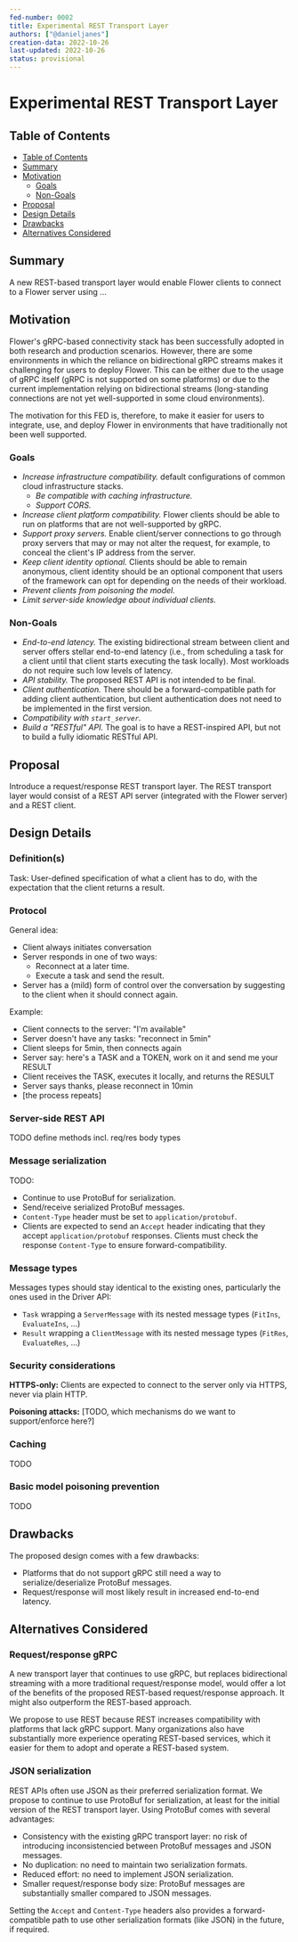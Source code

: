 ```yaml
---
fed-number: 0002
title: Experimental REST Transport Layer
authors: ["@danieljanes"]
creation-data: 2022-10-26
last-updated: 2022-10-26
status: provisional
---
```


# Experimental REST Transport Layer

## Table of Contents

- [Table of Contents](#table-of-contents)
- [Summary](#summary)
- [Motivation](#motivation)
  - [Goals](#goals)
  - [Non-Goals](#non-goals)
- [Proposal](#proposal)
- [Design Details](#design-details)
- [Drawbacks](#drawbacks)
- [Alternatives Considered](#alternatives-considered)

## Summary

A new REST-based transport layer would enable Flower clients to connect to a Flower server using ...

## Motivation

Flower's gRPC-based connectivity stack has been successfully adopted in both research and production scenarios. However, there are some environments in which the reliance on bidirectional gRPC streams makes it challenging for users to deploy Flower. This can be either due to the usage of gRPC itself (gRPC is not supported on some platforms) or due to the current implementation relying on bidirectional streams (long-standing connections are not yet well-supported in some cloud environments).

The motivation for this FED is, therefore, to make it easier for users to integrate, use, and deploy Flower in environments that have traditionally not been well supported.

### Goals

- *Increase infrastructure compatibility.* default configurations of common cloud infrastructure stacks.
  - *Be compatible with caching infrastructure.*
  - *Support CORS.*
- *Increase client platform compatibility.* Flower clients should be able to run on platforms that are not well-supported by gRPC.
- *Support proxy servers.* Enable client/server connections to go through proxy servers that may or may not alter the request, for example, to conceal the client's IP address from the server.
- *Keep client identity optional.* Clients should be able to remain anonymous, client identity should be an optional component that users of the framework can opt for depending on the needs of their workload.
- *Prevent clients from poisoning the model.*
- *Limit server-side knowledge about individual clients.*

### Non-Goals

- *End-to-end latency.* The existing bidirectional stream between client and server offers stellar end-to-end latency (i.e., from scheduling a task for a client until that client starts executing the task locally). Most workloads do not require such low levels of latency.
- *API stability.* The proposed REST API is not intended to be final.
- *Client authentication.* There should be a forward-compatible path for adding client authentication, but client authentication does not need to be implemented in the first version.
- *Compatibility with `start_server`.*
- *Build a "RESTful" API.* The goal is to have a REST-inspired API, but not to build a fully idiomatic RESTful API.

## Proposal

Introduce a request/response REST transport layer. The REST transport layer would consist of a REST API server (integrated with the Flower server) and a REST client.

## Design Details

### Definition(s)

Task: User-defined specification of what a client has to do, with the expectation that the client returns a result.

### Protocol

General idea:
- Client always initiates conversation
- Server responds in one of two ways:
  - Reconnect at a later time.
  - Execute a task and send the result.
- Server has a (mild) form of control over the conversation by suggesting to the client when it should connect again.

Example:
- Client connects to the server: "I'm available"
- Server doesn't have any tasks: "reconnect in 5min"
- Client sleeps for 5min, then connects again
- Server say: here's a TASK and a TOKEN, work on it and send me your RESULT
- Client receives the TASK, executes it locally, and returns the RESULT
- Server says thanks, please reconnect in 10min
- [the process repeats]

### Server-side REST API

TODO define methods incl. req/res body types

### Message serialization

TODO:
- Continue to use ProtoBuf for serialization.
- Send/receive serialized ProtoBuf messages.
- `Content-Type` header must be set to `application/protobuf`.
- Clients are expected to send an `Accept` header indicating that they accept `application/protobuf` responses. Clients must check the response `Content-Type` to ensure forward-compatibility.

### Message types

Messages types should stay identical to the existing ones, particularly the ones used in the Driver API:

- `Task` wrapping a `ServerMessage` with its nested message types (`FitIns`, `EvaluateIns`, ...)
- `Result` wrapping a `ClientMessage` with its nested message types (`FitRes`, `EvaluateRes`, ...) 

### Security considerations

**HTTPS-only:** Clients are expected to connect to the server only via HTTPS, never via plain HTTP.

**Poisoning attacks:** [TODO, which mechanisms do we want to support/enforce here?]

### Caching

TODO

### Basic model poisoning prevention

TODO

## Drawbacks

The proposed design comes with a few drawbacks:

- Platforms that do not support gRPC still need a way to serialize/deserialize ProtoBuf messages.
- Request/response will most likely result in increased end-to-end latency.

## Alternatives Considered

### Request/response gRPC

A new transport layer that continues to use gRPC, but replaces bidirectional streaming with a more traditional request/response model, would offer a lot of the benefits of the proposed REST-based request/response approach. It might also outperform the REST-based approach.

We propose to use REST because REST increases compatibility with platforms that lack gRPC support. Many organizations also have substantially more experience operating REST-based services, which it easier for them to adopt and operate a REST-based system.

### JSON serialization

REST APIs often use JSON as their preferred serialization format. We propose to continue to use ProtoBuf for serialization, at least for the initial version of the REST transport layer. Using ProtoBuf comes with several advantages:

- Consistency with the existing gRPC transport layer: no risk of introducing inconsistencied between ProtoBuf messages and JSON messages.
- No duplication: no need to maintain two serialization formats.
- Reduced effort: no need to implement JSON serialization.
- Smaller request/response body size: ProtoBuf messages are substantially smaller compared to JSON messages.

Setting the `Accept` and `Content-Type` headers also provides a forward-compatible path to use other serialization formats (like JSON) in the future, if required.
